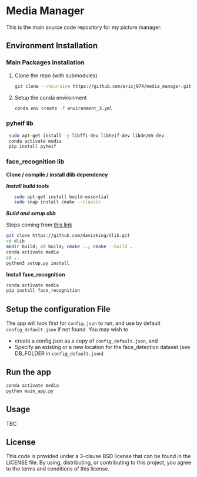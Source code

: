 # Media Manager

This is the main source code repository for my picture manager.

## Environment Installation

### Main Packages installation

1. Clone the repo (with submodules)
   ```bash
   git clone --recursive https://github.com/ericj974/media_manager.git
   ```
2. Setup the conda environment
   ```bash
   conda env create -f environment_3.yml
   ```

### pyheif lib

   ```bash
    sudo apt-get install -y libffi-dev libheif-dev libde265-dev
    conda activate media
    pip install pyheif
   ```
### face_recognition lib

**Clone / compile / install dlib dependency**

***Install build tools***

```bash
   sudo apt-get install build-essential
   sudo snap install cmake --classic
```

***Build and setup dlib***

Steps coming from [this link](https://gist.github.com/ageitgey/629d75c1baac34dfa5ca2a1928a7aeaf?permalink_comment_id=3552228)

   ```bash
   git clone https://github.com/davisking/dlib.git
   cd dlib
   mkdir build; cd build; cmake ..; cmake --build .
   conda activate media
   cd ..
   python3 setup.py install 
   ```

**Install face_recognition**

   ```bash
   conda activate media
   pip install face_recognition
   ```
## Setup the configuration File

The app will look first for `config.json` to run, and use by default `config_default.json` if not found.
You may wish to 
- create a config.json as a copy of `config_default.json`, and
- Specify an existing or a new location for the face_detection dataset (see DB_FOLDER in `config_default.json`)

## Run the app 

   ```bash
   conda activate media
   python main_app.py
   ```

## Usage

TBC

## License

This code is provided under a 3-clause BSD license that can be found in the
LICENSE file. By using, distributing, or contributing to this project, you agree
to the terms and conditions of this license.



